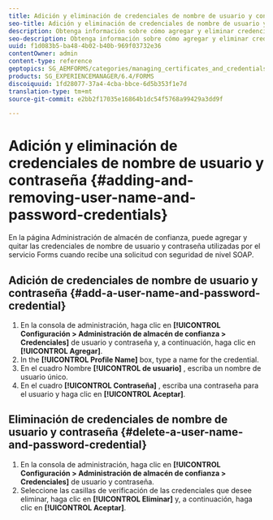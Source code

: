 ```yaml
---
title: Adición y eliminación de credenciales de nombre de usuario y contraseña
seo-title: Adición y eliminación de credenciales de nombre de usuario y contraseña
description: Obtenga información sobre cómo agregar y eliminar credenciales de nombre de usuario y contraseña.
seo-description: Obtenga información sobre cómo agregar y eliminar credenciales de nombre de usuario y contraseña.
uuid: f1d083b5-ba48-4b02-b40b-969f03732e36
contentOwner: admin
content-type: reference
geptopics: SG_AEMFORMS/categories/managing_certificates_and_credentials
products: SG_EXPERIENCEMANAGER/6.4/FORMS
discoiquuid: 1fd28077-37a4-4cba-bbce-6d5b353f1e7d
translation-type: tm+mt
source-git-commit: e2bb2f17035e16864b1dc54f5768a99429a3dd9f

---
```



# Adición y eliminación de credenciales de nombre de usuario y contraseña {#adding-and-removing-user-name-and-password-credentials}

En la página Administración de almacén de confianza, puede agregar y quitar las credenciales de nombre de usuario y contraseña utilizadas por el servicio Forms cuando recibe una solicitud con seguridad de nivel SOAP.

## Adición de credenciales de nombre de usuario y contraseña {#add-a-user-name-and-password-credential}

1. En la consola de administración, haga clic en **[!UICONTROL Configuración > Administración de almacén de confianza > Credenciales]** de usuario y contraseña y, a continuación, haga clic en **[!UICONTROL Agregar]**.
1. In the **[!UICONTROL Profile Name]** box, type a name for the credential.
1. En el cuadro Nombre **[!UICONTROL de usuario]** , escriba un nombre de usuario único.
1. En el cuadro **[!UICONTROL Contraseña]** , escriba una contraseña para el usuario y haga clic en **[!UICONTROL Aceptar]**.

## Eliminación de credenciales de nombre de usuario y contraseña {#delete-a-user-name-and-password-credential}

1. En la consola de administración, haga clic en **[!UICONTROL Configuración > Administración de almacén de confianza > Credenciales]** de usuario y contraseña.
1. Seleccione las casillas de verificación de las credenciales que desee eliminar, haga clic en **[!UICONTROL Eliminar]** y, a continuación, haga clic en **[!UICONTROL Aceptar]**.

